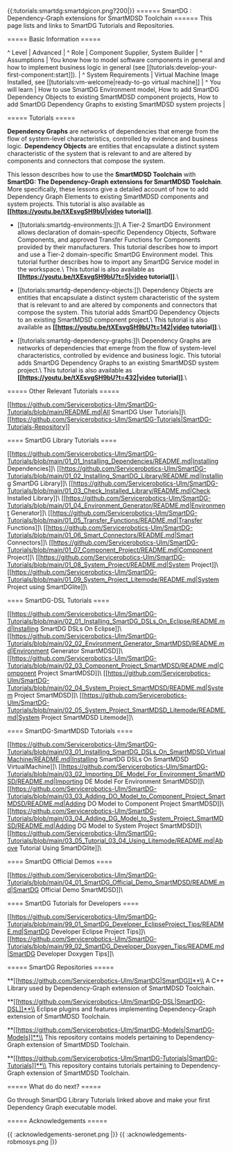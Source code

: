 {{:tutorials:smartdg:smartdgicon.png?200|}}
====== SmartDG : Dependency-Graph extensions for SmartMDSD Toolchain ======
This page lists and links to SmartDG Tutorials and Repositories.

===== Basic Information =====

^ Level                | Advanced                                                                                                                                                                                          |
^ Role                 | Component Supplier, System Builder                                                                                                                                                                |
^ Assumptions          | You know how to model software components in general and how to implement business logic in general (see [[tutorials:develop-your-first-component:start]]).                                       |
^ System Requirements  | Virtual Machine Image Installed, see [[tutorials:vm-welcome|ready-to-go virtual machine]]                                                                                                          |
^ You will learn       | How to use SmartDG Environment model, How to add SmartDG Dependency Objects to existing SmartMDSD component projects, How to add SmartDG Dependency Graphs to existing SmartMDSD system projects  |


===== Tutorials =====

__Dependency Graphs__ are networks of dependencies that emerge from the flow of system-level characteristics, controlled by evidence and business logic. __Dependency Objects__ are entities that encapsulate a distinct system characteristic of the system that is relevant to and are altered by components and connectors that compose the system.

This lesson describes how to use the __SmartMDSD Toolchain__ with **SmartDG: The Dependency-Graph extensions for SmartMDSD Toolchain**. More specifically, these lessons give a detailed account of how to add Dependency Graph Elements to existing SmartMDSD components and system projects. This tutorial is also available as **[[https://youtu.be/tXEsvgSH9bU|video tutorial]]**.

  * [[tutorials:smartdg-environments:]]\\ A Tier-2 SmartDG Environment allows declaration of domain-specific Dependency Objects, Software Components, and approved Transfer Functions for Components provided by their manufacturers. This tutorial describes how to import and use a Tier-2 domain-specific SmartDG Environment model. This tutorial further describes how to import any SmartDG Service model in the workspace.\\ This tutorial is also available as **[[https://youtu.be/tXEsvgSH9bU?t=5|video tutorial]]**.\\

  * [[tutorials:smartdg-dependency-objects:]]\\ Dependency Objects are entities that encapsulate a distinct system characteristic of the system that is relevant to and are altered by components and connectors that compose the system. This tutorial adds SmartDG Dependency Objects to an existing SmartMDSD component project.\\ This tutorial is also available as **[[https://youtu.be/tXEsvgSH9bU?t=142|video tutorial]]**.\\

  * [[tutorials:smartdg-dependency-graphs:]]\\ Dependency Graphs are networks of dependencies that emerge from the flow of system-level characteristics, controlled by evidence and business logic. This tutorial adds SmartDG Dependency Graphs to an existing SmartMDSD system project.\\ This tutorial is also available as **[[https://youtu.be/tXEsvgSH9bU?t=432|video tutorial]]**.\\
  
===== Other Relevant Tutorials =====

[[https://github.com/Servicerobotics-Ulm/SmartDG-Tutorials/blob/main/README.md|All SmartDG User Tutorials]]\\  [[https://github.com/Servicerobotics-Ulm/SmartDG-Tutorials|SmartDG-Tutorials-Repository]]

==== SmartDG Library Tutorials ====

[[https://github.com/Servicerobotics-Ulm/SmartDG-Tutorials/blob/main/01_01_Installing_Dependencies/README.md|Installing Dependencies]]\\
[[https://github.com/Servicerobotics-Ulm/SmartDG-Tutorials/blob/main/01_02_Installing_SmartDG_Library/README.md|Installing SmartDG Library]]\\
[[https://github.com/Servicerobotics-Ulm/SmartDG-Tutorials/blob/main/01_03_Check_Installed_Library/README.md|Check Installed Library]]\\
[[https://github.com/Servicerobotics-Ulm/SmartDG-Tutorials/blob/main/01_04_Environment_Generator/README.md|Environment Generator]]\\
[[https://github.com/Servicerobotics-Ulm/SmartDG-Tutorials/blob/main/01_05_Transfer_Functions/README.md|Transfer Functions]]\\
[[https://github.com/Servicerobotics-Ulm/SmartDG-Tutorials/blob/main/01_06_Smart_Connectors/README.md|Smart Connectors]]\\
[[https://github.com/Servicerobotics-Ulm/SmartDG-Tutorials/blob/main/01_07_Component_Project/README.md|Component Project]]\\
[[https://github.com/Servicerobotics-Ulm/SmartDG-Tutorials/blob/main/01_08_System_Project/README.md|System Project]]\\
[[https://github.com/Servicerobotics-Ulm/SmartDG-Tutorials/blob/main/01_09_System_Project_Litemode/README.md|System Project using SmartDGlite]]\\

==== SmartDG-DSL Tutorials ====

[[https://github.com/Servicerobotics-Ulm/SmartDG-Tutorials/blob/main/02_01_Installing_SmartDG_DSLs_On_Eclipse/README.md|Installing SmartDG DSLs On Eclipse]]\\
[[https://github.com/Servicerobotics-Ulm/SmartDG-Tutorials/blob/main/02_02_Environment_Generator_SmartMDSD/README.md|Environment Generator SmartMDSD]]\\
[[https://github.com/Servicerobotics-Ulm/SmartDG-Tutorials/blob/main/02_03_Component_Project_SmartMDSD/README.md|Component Project SmartMDSD]]\\
[[https://github.com/Servicerobotics-Ulm/SmartDG-Tutorials/blob/main/02_04_System_Project_SmartMDSD/README.md|System Project SmartMDSD]]\\
[[https://github.com/Servicerobotics-Ulm/SmartDG-Tutorials/blob/main/02_05_System_Project_SmartMDSD_Litemode/README.md|System Project SmartMDSD Litemode]]\\

==== SmartDG-SmartMDSD Tutorials ====

[[https://github.com/Servicerobotics-Ulm/SmartDG-Tutorials/blob/main/03_01_Installing_SmartDG_DSLs_On_SmartMDSD_VirtualMachine/README.md|Installing SmartDG DSLs On SmartMDSD VirtualMachine]]\\
[[https://github.com/Servicerobotics-Ulm/SmartDG-Tutorials/blob/main/03_02_Importing_DE_Model_For_Environment_SmartMDSD/README.md|Importing DE Model For Environment SmartMDSD]]\\
[[https://github.com/Servicerobotics-Ulm/SmartDG-Tutorials/blob/main/03_03_Adding_DO_Model_to_Component_Project_SmartMDSD/README.md|Adding DO Model to Component Project SmartMDSD]]\\
[[https://github.com/Servicerobotics-Ulm/SmartDG-Tutorials/blob/main/03_04_Adding_DG_Model_to_System_Project_SmartMDSD/README.md|Adding DG Model to System Project SmartMDSD]]\\
[[https://github.com/Servicerobotics-Ulm/SmartDG-Tutorials/blob/main/03_05_Tutorial_03_04_Using_Litemode/README.md|Above Tutorial Using SmartDGlite]]\\

==== SmartDG Official Demos ====

[[https://github.com/Servicerobotics-Ulm/SmartDG-Tutorials/blob/main/04_01_SmartDG_Official_Demo_SmartMDSD/README.md|SmartDG Official Demo SmartMDSD]]\\

==== SmartDG Tutorials for Developers ====

[[https://github.com/Servicerobotics-Ulm/SmartDG-Tutorials/blob/main/99_01_SmartDG_Developer_EclipseProject_Tips/README.md|SmartDG Developer Eclipse Project Tips]]\\
[[https://github.com/Servicerobotics-Ulm/SmartDG-Tutorials/blob/main/99_02_SmartDG_Developer_Doxygen_Tips/README.md|SmartDG Developer Doxygen Tips]]\\

===== SmartDG Repositories =====

**[[https://github.com/Servicerobotics-Ulm/SmartDG|SmartDG]]**\\
A C++ Library used by Dependency-Graph extension of SmartMDSD Toolchain.

**[[https://github.com/Servicerobotics-Ulm/SmartDG-DSL|SmartDG-DSL]]**\\
Eclipse plugins and features implementing Dependency-Graph extension of SmartMDSD Toolchain.

**[[https://github.com/Servicerobotics-Ulm/SmartDG-Models|SmartDG-Models]]**\\
This repository contains models pertaining to Dependency-Graph extension of SmartMDSD Toolchain.

**[[https://github.com/Servicerobotics-Ulm/SmartDG-Tutorials|SmartDG-Tutorials]]**\\
This repository contains tutorials pertaining to Dependency-Graph extension of SmartMDSD Toolchain.

===== What do do next? =====

Go through SmartDG Library Tutorials linked above and make your first Dependency Graph executable model.

===== Acknowledgements =====

{{ :acknowledgements-seronet.png |}}
{{ :acknowledgements-robmosys.png |}}
